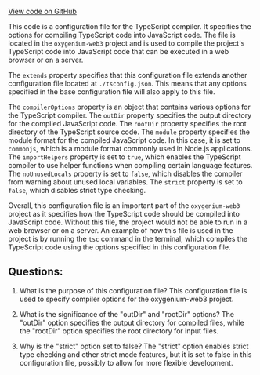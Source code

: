 [View code on GitHub](https://github.com/oxygenium-network/oxygenium-web3/packages/walletconnect/tsconfig.cjs.json)

This code is a configuration file for the TypeScript compiler. It specifies the options for compiling TypeScript code into JavaScript code. The file is located in the `oxygenium-web3` project and is used to compile the project's TypeScript code into JavaScript code that can be executed in a web browser or on a server.

The `extends` property specifies that this configuration file extends another configuration file located at `./tsconfig.json`. This means that any options specified in the base configuration file will also apply to this file.

The `compilerOptions` property is an object that contains various options for the TypeScript compiler. The `outDir` property specifies the output directory for the compiled JavaScript code. The `rootDir` property specifies the root directory of the TypeScript source code. The `module` property specifies the module format for the compiled JavaScript code. In this case, it is set to `commonjs`, which is a module format commonly used in Node.js applications. The `importHelpers` property is set to `true`, which enables the TypeScript compiler to use helper functions when compiling certain language features. The `noUnusedLocals` property is set to `false`, which disables the compiler from warning about unused local variables. The `strict` property is set to `false`, which disables strict type checking.

Overall, this configuration file is an important part of the `oxygenium-web3` project as it specifies how the TypeScript code should be compiled into JavaScript code. Without this file, the project would not be able to run in a web browser or on a server. An example of how this file is used in the project is by running the `tsc` command in the terminal, which compiles the TypeScript code using the options specified in this configuration file.
## Questions: 
 1. What is the purpose of this configuration file?
   This configuration file is used to specify compiler options for the oxygenium-web3 project.

2. What is the significance of the "outDir" and "rootDir" options?
   The "outDir" option specifies the output directory for compiled files, while the "rootDir" option specifies the root directory for input files.

3. Why is the "strict" option set to false?
   The "strict" option enables strict type checking and other strict mode features, but it is set to false in this configuration file, possibly to allow for more flexible development.